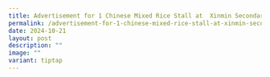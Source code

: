 ```yaml
---
title: Advertisement for 1 Chinese Mixed Rice Stall at  Xinmin Secondary School
permalink: /advertisement-for-1-chinese-mixed-rice-stall-at-xinmin-secondary-school/
date: 2024-10-21
layout: post
description: ""
image: ""
variant: tiptap
---
```

